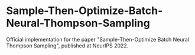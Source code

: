 # Sample-Then-Optimize-Batch-Neural-Thompson-Sampling
Official implementation for the paper "Sample-Then-Optimize Batch Neural Thompson Sampling", published at NeurIPS 2022.
